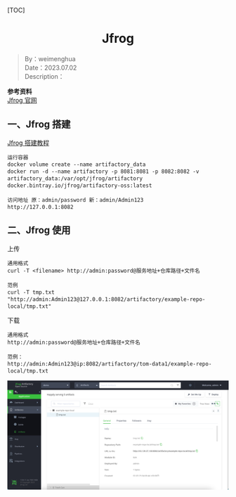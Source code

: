[TOC]

<h1 align="center">Jfrog</h1>

> By：weimenghua  
> Date：2023.07.02  
> Description：  


**参考资料**  
[Jfrog 官网](https://www.jfrogchina.com/)



## 一、Jfrog 搭建

[Jfrog 搭建教程](https://jfrog.com/help/r/jfrog-installation-setup-documentation/installing-artifactory)

```
运行容器
docker volume create --name artifactory_data
docker run -d --name artifactory -p 8081:8081 -p 8082:8082 -v artifactory_data:/var/opt/jfrog/artifactory docker.bintray.io/jfrog/artifactory-oss:latest

访问地址 原：admin/password 新：admin/Admin123
http://127.0.0.1:8082
```



## 二、Jfrog 使用

上传
```
通用格式
curl -T <filename> http://admin:password@服务地址+仓库路径+文件名

范例
curl -T tmp.txt "http://admin:Admin123@127.0.0.1:8082/artifactory/example-repo-local/tmp.txt"
```

下载
```
通用格式
http://admin:password@服务地址+仓库路径+文件名

范例：
http://admin:Admin123@ip:8082/artifactory/tom-data1/example-repo-local/tmp.txt
```

![](../Mixinfo/img/jfrog_artifactory.png)
